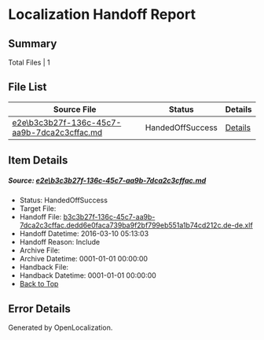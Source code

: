 # <a name='report-top'></a> Localization Handoff Report

## Summary
 Total Files | 1

## File List
 Source File | Status | Details 
 ----------- | ------ | ------- 
 [e2e\b3c3b27f-136c-45c7-aa9b-7dca2c3cffac.md](https://github.com/OpenLocalizationTest/oltest/blob/cfc14e072d008f32081e3b4ece2a8f0eb1ca8af5/e2e/b3c3b27f-136c-45c7-aa9b-7dca2c3cffac.md) | HandedOffSuccess | [Details](#111f1489a02c689e8b8c92ea7c8ca2838f9deec61)

## Item Details
##### <a name='111f1489a02c689e8b8c92ea7c8ca2838f9deec61'></a> Source: [e2e\b3c3b27f-136c-45c7-aa9b-7dca2c3cffac.md](https://github.com/OpenLocalizationTest/oltest/blob/cfc14e072d008f32081e3b4ece2a8f0eb1ca8af5/e2e/b3c3b27f-136c-45c7-aa9b-7dca2c3cffac.md)
* Status: HandedOffSuccess
* Target File: 
* Handoff File: [b3c3b27f-136c-45c7-aa9b-7dca2c3cffac.dedd6e0faca739ba9f2bf799eb551a1b74cd212c.de-de.xlf](https://github.com/OpenLocalizationTestOrg/olhandoff/blob/318b8d0338aced94d48240dde0ccb4abd477ace7/ol-handoff/OpenLocalizationTestOrg/oltest.de-de/xinjiang/ht/b3c3b27f-136c-45c7-aa9b-7dca2c3cffac.dedd6e0faca739ba9f2bf799eb551a1b74cd212c.de-de.xlf)
* Handoff Datetime: 2016-03-10 05:13:03
* Handoff Reason: Include
* Archive File: 
* Archive Datetime: 0001-01-01 00:00:00
* Handback File: 
* Handback Datetime: 0001-01-01 00:00:00
* [Back to Top](#report-top)


## Error Details

Generated by OpenLocalization.
